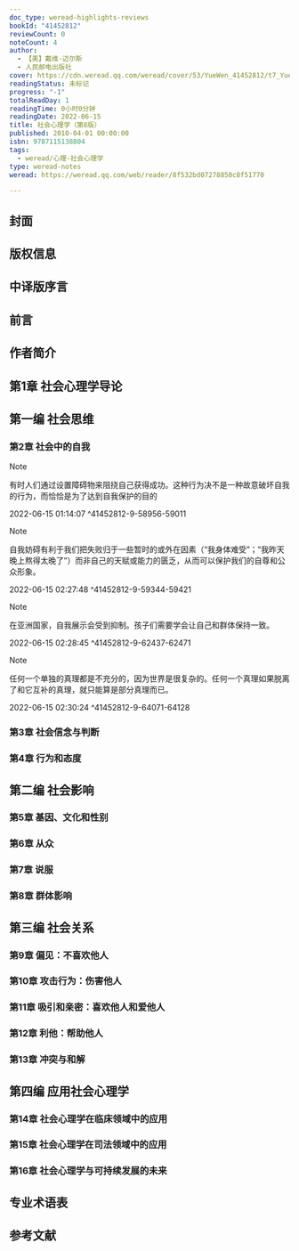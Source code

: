 ```yaml
---
doc_type: weread-highlights-reviews
bookId: "41452812"
reviewCount: 0
noteCount: 4
author:
  - 【美】戴维·迈尔斯
  - 人民邮电出版社
cover: https://cdn.weread.qq.com/weread/cover/53/YueWen_41452812/t7_YueWen_41452812.jpg
readingStatus: 未标记
progress: "-1"
totalReadDay: 1
readingTime: 0小时0分钟
readingDate: 2022-06-15
title: 社会心理学（第8版）
published: 2010-04-01 00:00:00
isbn: 9787115138804
tags:
  - weread/心理-社会心理学
type: weread-notes
weread: https://weread.qq.com/web/reader/8f532bd07278850c8f51770

---
```



## 封面

## 版权信息

## 中译版序言

## 前言

## 作者简介

## 第1章 社会心理学导论

## 第一编 社会思维

### 第2章 社会中的自我

> [!NOTE] 
> 有时人们通过设置障碍物来阻挠自己获得成功。这种行为决不是一种故意破坏自我的行为，而恰恰是为了达到自我保护的目的
> 
> 2022-06-15 01:14:07 ^41452812-9-58956-59011

> [!NOTE] 
> 自我妨碍有利于我们把失败归于一些暂时的或外在因素（“我身体难受”；“我昨天晚上熬得太晚了”）而非自己的天赋或能力的匮乏，从而可以保护我们的自尊和公众形象。
> 
> 2022-06-15 02:27:48 ^41452812-9-59344-59421

> [!NOTE] 
> 在亚洲国家，自我展示会受到抑制。孩子们需要学会让自己和群体保持一致。
> 
> 2022-06-15 02:28:45 ^41452812-9-62437-62471

> [!NOTE] 
> 任何一个单独的真理都是不充分的，因为世界是很复杂的。任何一个真理如果脱离了和它互补的真理，就只能算是部分真理而已。
> 
> 2022-06-15 02:30:24 ^41452812-9-64071-64128

### 第3章 社会信念与判断

### 第4章 行为和态度

## 第二编 社会影响

### 第5章 基因、文化和性别

### 第6章 从众

### 第7章 说服

### 第8章 群体影响

## 第三编 社会关系

### 第9章 偏见：不喜欢他人

### 第10章 攻击行为：伤害他人

### 第11章 吸引和亲密：喜欢他人和爱他人

### 第12章 利他：帮助他人

### 第13章 冲突与和解

## 第四编 应用社会心理学

### 第14章 社会心理学在临床领域中的应用

### 第15章 社会心理学在司法领域中的应用

### 第16章 社会心理学与可持续发展的未来

## 专业术语表

## 参考文献

